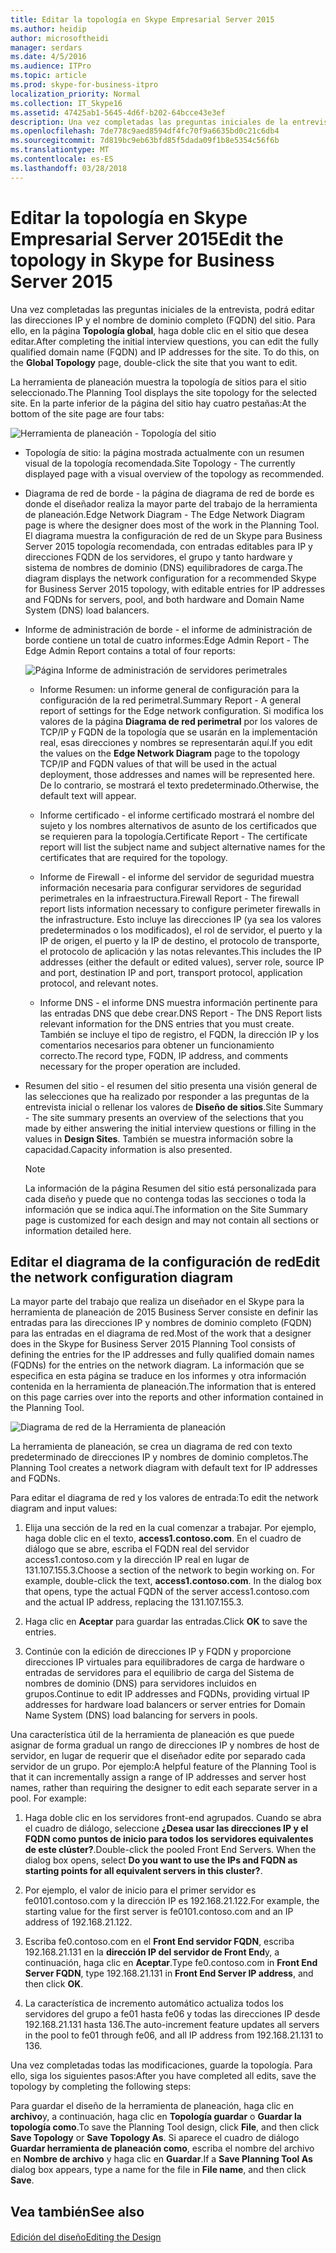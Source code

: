```yaml
---
title: Editar la topología en Skype Empresarial Server 2015
ms.author: heidip
author: microsoftheidi
manager: serdars
ms.date: 4/5/2016
ms.audience: ITPro
ms.topic: article
ms.prod: skype-for-business-itpro
localization_priority: Normal
ms.collection: IT_Skype16
ms.assetid: 47425ab1-5645-4d6f-b202-64bcce43e3ef
description: Una vez completadas las preguntas iniciales de la entrevista, podrá editar las direcciones IP y el nombre de dominio completo (FQDN) del sitio. Para ello, en la página de la topología Global del sistema, haga doble clic en el sitio que desea editar.
ms.openlocfilehash: 7de778c9aed8594df4fc70f9a6635bd0c21c6db4
ms.sourcegitcommit: 7d819bc9eb63bfd85f5dada09f1b8e5354c56f6b
ms.translationtype: MT
ms.contentlocale: es-ES
ms.lasthandoff: 03/28/2018
---
```

# <a name="edit-the-topology-in-skype-for-business-server-2015"></a><span data-ttu-id="c1323-104">Editar la topología en Skype Empresarial Server 2015</span><span class="sxs-lookup"><span data-stu-id="c1323-104">Edit the topology in Skype for Business Server 2015</span></span>
 
<span data-ttu-id="c1323-p102">Una vez completadas las preguntas iniciales de la entrevista, podrá editar las direcciones IP y el nombre de dominio completo (FQDN) del sitio. Para ello, en la página **Topología global**, haga doble clic en el sitio que desea editar.</span><span class="sxs-lookup"><span data-stu-id="c1323-p102">After completing the initial interview questions, you can edit the fully qualified domain name (FQDN) and IP addresses for the site. To do this, on the **Global Topology** page, double-click the site that you want to edit.</span></span>
  
<span data-ttu-id="c1323-107">La herramienta de planeación muestra la topología de sitios para el sitio seleccionado.</span><span class="sxs-lookup"><span data-stu-id="c1323-107">The Planning Tool displays the site topology for the selected site.</span></span> <span data-ttu-id="c1323-108">En la parte inferior de la página del sitio hay cuatro pestañas:</span><span class="sxs-lookup"><span data-stu-id="c1323-108">At the bottom of the site page are four tabs:</span></span>
  
![Herramienta de planeación - Topología del sitio](../../media/Planning_Tool_Site_Topology.png)
  
- <span data-ttu-id="c1323-110">Topología de sitio: la página mostrada actualmente con un resumen visual de la topología recomendada.</span><span class="sxs-lookup"><span data-stu-id="c1323-110">Site Topology - The currently displayed page with a visual overview of the topology as recommended.</span></span>
    
- <span data-ttu-id="c1323-111">Diagrama de red de borde - la página de diagrama de red de borde es donde el diseñador realiza la mayor parte del trabajo de la herramienta de planeación.</span><span class="sxs-lookup"><span data-stu-id="c1323-111">Edge Network Diagram - The Edge Network Diagram page is where the designer does most of the work in the Planning Tool.</span></span> <span data-ttu-id="c1323-112">El diagrama muestra la configuración de red de un Skype para Business Server 2015 topología recomendada, con entradas editables para IP y direcciones FQDN de los servidores, el grupo y tanto hardware y sistema de nombres de dominio (DNS) equilibradores de carga.</span><span class="sxs-lookup"><span data-stu-id="c1323-112">The diagram displays the network configuration for a recommended Skype for Business Server 2015 topology, with editable entries for IP addresses and FQDNs for servers, pool, and both hardware and Domain Name System (DNS) load balancers.</span></span>
    
- <span data-ttu-id="c1323-113">Informe de administración de borde - el informe de administración de borde contiene un total de cuatro informes:</span><span class="sxs-lookup"><span data-stu-id="c1323-113">Edge Admin Report - The Edge Admin Report contains a total of four reports:</span></span>
    
     ![Página Informe de administración de servidores perimetrales](../../media/Planning_Tool_Summary_Report.png)
  
  - <span data-ttu-id="c1323-115">Informe Resumen: un informe general de configuración para la configuración de la red perimetral.</span><span class="sxs-lookup"><span data-stu-id="c1323-115">Summary Report - A general report of settings for the Edge network configuration.</span></span> <span data-ttu-id="c1323-116">Si modifica los valores de la página **Diagrama de red perimetral** por los valores de TCP/IP y FQDN de la topología que se usarán en la implementación real, esas direcciones y nombres se representarán aquí.</span><span class="sxs-lookup"><span data-stu-id="c1323-116">If you edit the values on the **Edge Network Diagram** page to the topology TCP/IP and FQDN values of that will be used in the actual deployment, those addresses and names will be represented here.</span></span> <span data-ttu-id="c1323-117">De lo contrario, se mostrará el texto predeterminado.</span><span class="sxs-lookup"><span data-stu-id="c1323-117">Otherwise, the default text will appear.</span></span>
    
  - <span data-ttu-id="c1323-118">Informe certificado - el informe certificado mostrará el nombre del sujeto y los nombres alternativos de asunto de los certificados que se requieren para la topología.</span><span class="sxs-lookup"><span data-stu-id="c1323-118">Certificate Report - The certificate report will list the subject name and subject alternative names for the certificates that are required for the topology.</span></span>
    
  - <span data-ttu-id="c1323-119">Informe de Firewall - el informe del servidor de seguridad muestra información necesaria para configurar servidores de seguridad perimetrales en la infraestructura.</span><span class="sxs-lookup"><span data-stu-id="c1323-119">Firewall Report - The firewall report lists information necessary to configure perimeter firewalls in the infrastructure.</span></span> <span data-ttu-id="c1323-120">Esto incluye las direcciones IP (ya sea los valores predeterminados o los modificados), el rol de servidor, el puerto y la IP de origen, el puerto y la IP de destino, el protocolo de transporte, el protocolo de aplicación y las notas relevantes.</span><span class="sxs-lookup"><span data-stu-id="c1323-120">This includes the IP addresses (either the default or edited values), server role, source IP and port, destination IP and port, transport protocol, application protocol, and relevant notes.</span></span>
    
  - <span data-ttu-id="c1323-121">Informe DNS - el informe DNS muestra información pertinente para las entradas DNS que debe crear.</span><span class="sxs-lookup"><span data-stu-id="c1323-121">DNS Report - The DNS Report lists relevant information for the DNS entries that you must create.</span></span> <span data-ttu-id="c1323-122">También se incluye el tipo de registro, el FQDN, la dirección IP y los comentarios necesarios para obtener un funcionamiento correcto.</span><span class="sxs-lookup"><span data-stu-id="c1323-122">The record type, FQDN, IP address, and comments necessary for the proper operation are included.</span></span>
    
- <span data-ttu-id="c1323-123">Resumen del sitio - el resumen del sitio presenta una visión general de las selecciones que ha realizado por responder a las preguntas de la entrevista inicial o rellenar los valores de **Diseño de sitios**.</span><span class="sxs-lookup"><span data-stu-id="c1323-123">Site Summary - The site summary presents an overview of the selections that you made by either answering the initial interview questions or filling in the values in **Design Sites**.</span></span> <span data-ttu-id="c1323-124">También se muestra información sobre la capacidad.</span><span class="sxs-lookup"><span data-stu-id="c1323-124">Capacity information is also presented.</span></span> 
    
    > [!NOTE]
    > <span data-ttu-id="c1323-125">La información de la página Resumen del sitio está personalizada para cada diseño y puede que no contenga todas las secciones o toda la información que se indica aquí.</span><span class="sxs-lookup"><span data-stu-id="c1323-125">The information on the Site Summary page is customized for each design and may not contain all sections or information detailed here.</span></span> 
  
## <a name="edit-the-network-configuration-diagram"></a><span data-ttu-id="c1323-126">Editar el diagrama de la configuración de red</span><span class="sxs-lookup"><span data-stu-id="c1323-126">Edit the network configuration diagram</span></span>
<span data-ttu-id="c1323-127"><a name="Edit_Network_diagram"> </a></span><span class="sxs-lookup"><span data-stu-id="c1323-127"></span></span>

<span data-ttu-id="c1323-128">La mayor parte del trabajo que realiza un diseñador en el Skype para la herramienta de planeación de 2015 Business Server consiste en definir las entradas para las direcciones IP y nombres de dominio completo (FQDN) para las entradas en el diagrama de red.</span><span class="sxs-lookup"><span data-stu-id="c1323-128">Most of the work that a designer does in the Skype for Business Server 2015 Planning Tool consists of defining the entries for the IP addresses and fully qualified domain names (FQDNs) for the entries on the network diagram.</span></span> <span data-ttu-id="c1323-129">La información que se especifica en esta página se traduce en los informes y otra información contenida en la herramienta de planeación.</span><span class="sxs-lookup"><span data-stu-id="c1323-129">The information that is entered on this page carries over into the reports and other information contained in the Planning Tool.</span></span> 
  
![Diagrama de red de la Herramienta de planeación](../../media/Planning_Tool_Network_Diagram.png)
  
<span data-ttu-id="c1323-131">La herramienta de planeación, se crea un diagrama de red con texto predeterminado de direcciones IP y nombres de dominio completos.</span><span class="sxs-lookup"><span data-stu-id="c1323-131">The Planning Tool creates a network diagram with default text for IP addresses and FQDNs.</span></span> 
  
<span data-ttu-id="c1323-132">Para editar el diagrama de red y los valores de entrada:</span><span class="sxs-lookup"><span data-stu-id="c1323-132">To edit the network diagram and input values:</span></span>
  
1. <span data-ttu-id="c1323-p110">Elija una sección de la red en la cual comenzar a trabajar. Por ejemplo, haga doble clic en el texto, **access1.contoso.com**. En el cuadro de diálogo que se abre, escriba el FQDN real del servidor access1.contoso.com y la dirección IP real en lugar de 131.107.155.3.</span><span class="sxs-lookup"><span data-stu-id="c1323-p110">Choose a section of the network to begin working on. For example, double-click the text, **access1.contoso.com**. In the dialog box that opens, type the actual FQDN of the server access1.contoso.com and the actual IP address, replacing the 131.107.155.3.</span></span>
    
2. <span data-ttu-id="c1323-135">Haga clic en **Aceptar** para guardar las entradas.</span><span class="sxs-lookup"><span data-stu-id="c1323-135">Click **OK** to save the entries.</span></span>
    
3. <span data-ttu-id="c1323-136">Continúe con la edición de direcciones IP y FQDN y proporcione direcciones IP virtuales para equilibradores de carga de hardware o entradas de servidores para el equilibrio de carga del Sistema de nombres de dominio (DNS) para servidores incluidos en grupos.</span><span class="sxs-lookup"><span data-stu-id="c1323-136">Continue to edit IP addresses and FQDNs, providing virtual IP addresses for hardware load balancers or server entries for Domain Name System (DNS) load balancing for servers in pools.</span></span>
    
<span data-ttu-id="c1323-p111">Una característica útil de la herramienta de planeación es que puede asignar de forma gradual un rango de direcciones IP y nombres de host de servidor, en lugar de requerir que el diseñador edite por separado cada servidor de un grupo. Por ejemplo:</span><span class="sxs-lookup"><span data-stu-id="c1323-p111">A helpful feature of the Planning Tool is that it can incrementally assign a range of IP addresses and server host names, rather than requiring the designer to edit each separate server in a pool. For example:</span></span>
  
1. <span data-ttu-id="c1323-p112">Haga doble clic en los servidores front-end agrupados. Cuando se abra el cuadro de diálogo, seleccione **¿Desea usar las direcciones IP y el FQDN como puntos de inicio para todos los servidores equivalentes de este clúster?**.</span><span class="sxs-lookup"><span data-stu-id="c1323-p112">Double-click the pooled Front End Servers. When the dialog box opens, select **Do you want to use the IPs and FQDN as starting points for all equivalent servers in this cluster?**.</span></span> 
    
2. <span data-ttu-id="c1323-141">Por ejemplo, el valor de inicio para el primer servidor es fe0101.contoso.com y la dirección IP es 192.168.21.122.</span><span class="sxs-lookup"><span data-stu-id="c1323-141">For example, the starting value for the first server is fe0101.contoso.com and an IP address of 192.168.21.122.</span></span>
    
3. <span data-ttu-id="c1323-142">Escriba fe0.contoso.com en el **Front End servidor FQDN**, escriba 192.168.21.131 en la **dirección IP del servidor de Front End**y, a continuación, haga clic en **Aceptar**.</span><span class="sxs-lookup"><span data-stu-id="c1323-142">Type fe0.contoso.com in **Front End Server FQDN**, type 192.168.21.131 in **Front End Server IP address**, and then click **OK**.</span></span>
    
4. <span data-ttu-id="c1323-143">La característica de incremento automático actualiza todos los servidores del grupo a fe01 hasta fe06 y todas las direcciones IP desde 192.168.21.131 hasta 136.</span><span class="sxs-lookup"><span data-stu-id="c1323-143">The auto-increment feature updates all servers in the pool to fe01 through fe06, and all IP address from 192.168.21.131 to 136.</span></span>
    
<span data-ttu-id="c1323-144">Una vez completadas todas las modificaciones, guarde la topología. Para ello, siga los siguientes pasos:</span><span class="sxs-lookup"><span data-stu-id="c1323-144">After you have completed all edits, save the topology by completing the following steps:</span></span> 
  
<span data-ttu-id="c1323-145">Para guardar el diseño de la herramienta de planeación, haga clic en **archivo**y, a continuación, haga clic en **Topología guardar** o **Guardar la topología como**.</span><span class="sxs-lookup"><span data-stu-id="c1323-145">To save the Planning Tool design, click **File**, and then click **Save Topology** or **Save Topology As**.</span></span> <span data-ttu-id="c1323-146">Si aparece el cuadro de diálogo **Guardar herramienta de planeación como**, escriba el nombre del archivo en **Nombre de archivo** y haga clic en **Guardar**.</span><span class="sxs-lookup"><span data-stu-id="c1323-146">If a **Save Planning Tool As** dialog box appears, type a name for the file in **File name**, and then click **Save**.</span></span> 
  
## <a name="see-also"></a><span data-ttu-id="c1323-147">Vea también</span><span class="sxs-lookup"><span data-stu-id="c1323-147">See also</span></span>
<span data-ttu-id="c1323-148"><a name="Edit_Network_diagram"> </a></span><span class="sxs-lookup"><span data-stu-id="c1323-148"></span></span>

#### 

[<span data-ttu-id="c1323-149">Edición del diseño</span><span class="sxs-lookup"><span data-stu-id="c1323-149">Editing the Design</span></span>](http://technet.microsoft.com/library/08f639ba-0e5f-4ae7-9191-c3d96c25b169.aspx)

